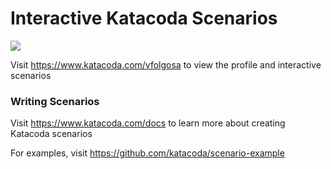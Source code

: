 # Interactive Katacoda Scenarios

[![](http://shields.katacoda.com/katacoda/vfolgosa/count.svg)](https://www.katacoda.com/vfolgosa "Get your profile on Katacoda.com")

Visit https://www.katacoda.com/vfolgosa to view the profile and interactive scenarios

### Writing Scenarios
Visit https://www.katacoda.com/docs to learn more about creating Katacoda scenarios

For examples, visit https://github.com/katacoda/scenario-example
